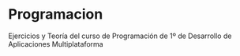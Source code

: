 # Programacion
Ejercicios y Teoría del curso de Programación de 1º de Desarrollo de Aplicaciones Multiplataforma
